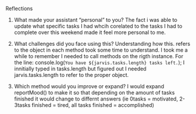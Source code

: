 Reflections

1. What made your assistant “personal” to you?
The fact i was able to update what specific tasks I had whcih corelated to the tasks I had to complete over this weekend made it feel more personal to me.

2. What challenges did you face using this?
Understanding how this. refers to the object in each method took some time to understand.  I took me a while to remember I needed to call methods on the rigth instance. 
For the line: console.log(`You have ${jarvis.tasks.length} tasks left.`); I innitially typed in tasks.length but figured out I needed jarvis.tasks.length to refer to the proper object.

3. Which method would you improve or expand?
I would expand reportMood() to make it so that depending on the amount of tasks finished it would change to differnt answers (ie 0tasks = motivated, 2-3tasks finished = tired, all tasks finished = accomplished)